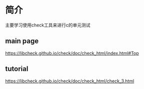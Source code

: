 # 简介
主要学习使用check工具来进行c的单元测试

## main page
https://libcheck.github.io/check/doc/check_html/index.html#Top


## tutorial
https://libcheck.github.io/check/doc/check_html/check_3.html

